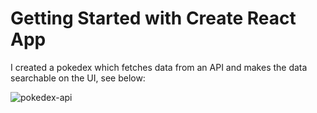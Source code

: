 # Getting Started with Create React App

I created a pokedex which fetches data from an API and makes the data searchable on the UI, see below:

![pokedex-api](https://user-images.githubusercontent.com/36879262/123641714-d3de9700-d822-11eb-826d-47866fc97783.gif)
